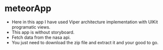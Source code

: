 # meteorApp
- Here in this app I have used Viper architecture implementation with UIKit programatic views.
- This app is without storyboard.
- Fetch data from the nasa api. 
- You just need to download the zip file and extract it and your good to go.
